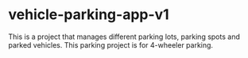 # vehicle-parking-app-v1
This is a project that manages different parking lots, parking spots and parked vehicles. This parking project is for 4-wheeler parking. 
